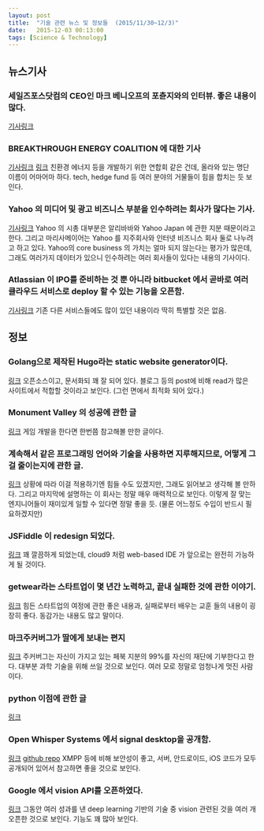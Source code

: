 ```yaml
---
layout: post
title:  "기술 관련 뉴스 및 정보들  (2015/11/30~12/3)"
date:   2015-12-03 00:13:00
tags: [Science & Technology]
---
```


## 뉴스기사 

### 세일즈포스닷컴의 CEO인 마크 베니오프의 포츈지와의 인터뷰. 좋은 내용이 많다.
[기사링크](http://fortune.com/2015/01/22/salesforce-ceo-marc-benioff-on-where-big-tech-is-headed/)

### BREAKTHROUGH ENERGY COALITION 에 대한 기사
[기사링크](http://www.geekwire.com/2015/214552/)
[링크](http://www.breakthroughenergycoalition.com/en/)
친환경 에너지 등을 개발하기 위한 연합회 같은 건데, 올라와 있는 명단 이름이 어마어마 하다. tech, hedge fund 등 여러 분야의 거물들이 힘을 합치는 듯 보인다.

### Yahoo 의 미디어 및 광고 비즈니스 부분을 인수하려는 회사가 많다는 기사.
[기사링크](http://www.wsj.com/article_email/bidders-emerge-for-yahoos-internet-business-1449083139-lMyQjAxMTA1MjAyMjMwMjIyWj)
Yahoo 의 시총 대부분은 알리바바와 Yahoo Japan 에 관한 지분 때문이라고 한다. 그리고 마리사메이어는 Yahoo 를 지주회사와 인터넷 비즈니스 회사 둘로 나누려고 하고 있다. Yahoo의 core business 의 가치는 얼마 되지 않는다는 평가가 많은데, 그래도 여러가지 데이터가 있으니 인수하려는 여러 회사들이 있다는 내용의 기사이다.

### Atlassian 이 IPO를 준비하는 것 뿐 아니라 bitbucket 에서 곧바로 여러 클라우드 서비스로 deploy 할 수 있는 기능을 오픈함.
[기사링크](http://techcrunch.com/2015/12/02/atlassian-now-helps-developers-deploy-code-from-bitbucket-directly-to-aws-azure-and-digitalocean/)
기존 다른 서비스들에도 많이 있던 내용이라 딱히 특별할 것은 없음.



## 정보

### Golang으로 제작된 Hugo라는 static website generator이다. 
[링크](http://gohugo.io/)
오픈소스이고, 문서화되 꽤 잘 되어 있다. 블로그 등의 post에 비해 read가 많은 사이트에서 적합할 것이라고 보인다. (그런 면에서 최적화 되어 있다.)

### Monument Valley 의 성공에 관한 글
[링크](https://medium.com/@InVisionApp/secrets-behind-the-success-of-monument-valley-5742bed3e42b#.xv2r7gxg3)
게임 개발을 한다면 한번쯤 참고해볼 만한 글이다.

### 계속해서 같은 프로그래밍 언어와 기술을 사용하면 지루해지므로, 어떻게 그걸 줄이는지에 관한 글.
[링크](https://blog.enki.com/coding-is-boring-unless-4e496720d664#.kjxiy6son)
상황에 따라 이걸 적용하기엔 힘들 수도 있겠지만, 그래도 읽어보고 생각해 볼 만하다. 그리고 마지막에 설명하는 이 회사는 정말 매우 매력적으로 보인다. 이렇게 잘 맞는 엔지니어들이 재미있게 일할 수 있다면 정말 좋을 듯. (물론 어느정도 수입이 반드시 필요하겠지만)

### JSFiddle 이 redesign 되었다.
[링크](http://whatpixel.com/jsfiddle-redesign-2015/)
꽤 깔끔하게 되었는데, cloud9 처럼 web-based IDE 가 앞으로는 완전히 가능하게 될 것이다.

### getwear라는 스타트업이 몇 년간 노력하고, 끝내 실패한 것에 관한 이야기.
[링크](http://www.smashingmagazine.com/2015/11/lessons-learned-shutting-startup/)
힘든 스타트업의 여정에 관한 좋은 내용과, 실패로부터 배우는 교훈 들의 내용이 굉장히 좋다. 동감가는 내용도 많고 말이다.

### 마크주커버그가 딸에게 보내는 편지
[링크](https://www.facebook.com/notes/mark-zuckerberg/a-letter-to-our-daughter/10153375081581634)
주커버그는 자신이 가지고 있는 페북 지분의 99%를 자신의 재단에 기부한다고 한다. 대부분 과학 기술을 위해 쓰일 것으로 보인다. 여러 모로 정말로 엄청나게 멋진 사람이다.

### python 이점에 관한 글
[링크](http://nbviewer.jupyter.org/github/lmcinnes/hdbscan/blob/master/notebooks/Python%20vs%20Java.ipynb#The-Development-of-Python-HDBSCAN-Compared-to-the-Reference-Implementation-in-Java)

### Open Whisper Systems 에서 signal desktop을 공개함.
[링크](https://whispersystems.org/blog/signal-desktop/)
[github repo](https://github.com/whispersystems/)
XMPP 등에 비해 보안성이 좋고, 서버, 안드로이드, iOS 코드가 모두 공개되어 있어서 참고하면 좋을 것으로 보인다.

### Google 에서 vision API를 오픈하였다.
[링크](http://googlecloudplatform.blogspot.kr/2015/12/Google-Cloud-Vision-API-changes-the-way-applications-understand-images.html)
그동안 여러 성과를 낸 deep learning 기반의 기술 중 vision 관련된 것을 여러 개 오픈한 것으로 보인다. 기능도 꽤 많아 보인다.

